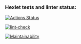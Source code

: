 ### Hexlet tests and linter status:
[![Actions Status](https://github.com/Finnko/frontend-project-lvl1/workflows/hexlet-check/badge.svg)](https://github.com/Finnko/frontend-project-lvl1/actions)

[![lint-check](https://github.com/Finnko/frontend-project-lvl1/actions/workflows/lint-check.yml/badge.svg)](https://github.com/Finnko/frontend-project-lvl1/actions)

[![Maintainability](https://api.codeclimate.com/v1/badges/a99a88d28ad37a79dbf6/maintainability)](https://codeclimate.com/github/codeclimate/codeclimate/maintainability)
